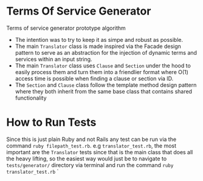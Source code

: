 # Terms Of Service Generator
Terms of service generator prototype algorithm

- The intention was to try to keep it as simpe and robust as possible.
- The main `Translator` class is made inspired via the Facade design pattern to serve as an abstraction for the injection of dynamic terms and services within an input string.
- The main `Translator` class uses `Clause` and `Section` under the hood to easily process them and turn them into a friendlier format where O(1) access time is possible when finding a clause or section via ID.
- The `Section` and `Clause` class follow the template method design pattern where they both inherit from the same base class that contains shared functionality

# How to Run Tests
Since this is just plain Ruby and not Rails any test can be run via the command `ruby filepath_test.rb`. e.g `translator_test.rb`, the most important are the `Translator` tests since that is the main class that does all the heavy lifting, so the easiest way would just be to navigate to `tests/generator/` directory via terminal and run the command `ruby translator_test.rb`
`
